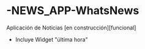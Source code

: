 -NEWS_APP-WhatsNews
===================

Aplicación de Noticias [en construcción][funcional]

- Incluye Widget "última hora"


